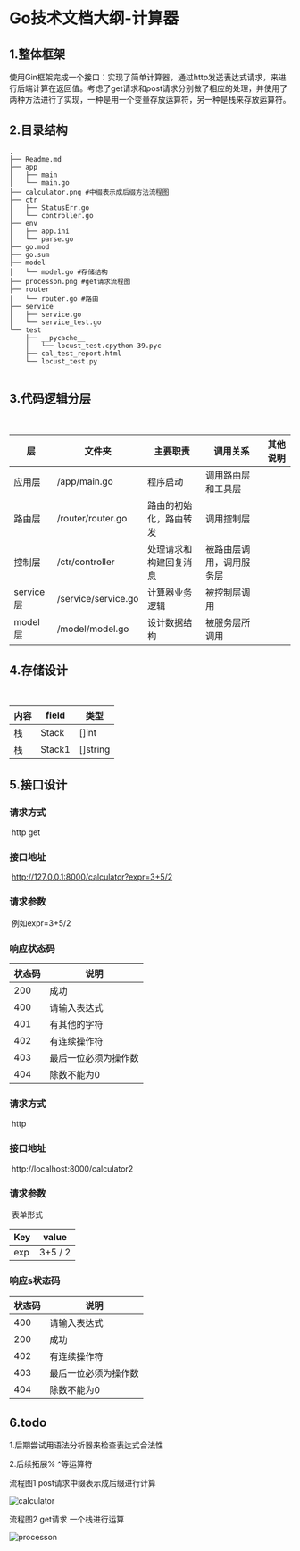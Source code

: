 # Go技术文档大纲-计算器

## 1.整体框架

​	使用Gin框架完成一个接口：实现了简单计算器，通过http发送表达式请求，来进行后端计算在返回值。考虑了get请求和post请求分别做了相应的处理，并使用了两种方法进行了实现，一种是用一个变量存放运算符，另一种是栈来存放运算符。

## 2.目录结构

```
.
├── Readme.md
├── app
│   ├── main
│   └── main.go
├── calculator.png #中缀表示成后缀方法流程图
├── ctr
│   ├── StatusErr.go
│   └── controller.go
├── env
│   ├── app.ini
│   └── parse.go
├── go.mod
├── go.sum
├── model
│   └── model.go #存储结构
├── processon.png #get请求流程图
├── router
│   └── router.go #路由
├── service
│   ├── service.go
│   └── service_test.go
└── test
    ├── __pycache__
    │   └── locust_test.cpython-39.pyc
    ├── cal_test_report.html
    └── locust_test.py


```



## 3.代码逻辑分层

​	

| 层        | 文件夹              | 主要职责               | 调用关系                 | 其他说明 |
| --------- | ------------------- | ---------------------- | ------------------------ | -------- |
| 应用层    | /app/main.go        | 程序启动               | 调用路由层和工具层       |          |
| 路由层    | /router/router.go   | 路由的初始化，路由转发 | 调用控制层               |          |
| 控制层    | /ctr/controller     | 处理请求和构建回复消息 | 被路由层调用，调用服务层 |          |
| service层 | /service/service.go | 计算器业务逻辑         | 被控制层调用             |          |
| model层   | /model/model.go     | 设计数据结构           | 被服务层所调用           |          |



## 4.存储设计

​	

| 内容 | field  | 类型     |
| ---- | ------ | -------- |
| 栈   | Stack  | []int    |
| 栈   | Stack1 | []string |



## 5.接口设计

### 	请求方式

​		http get

### 	接口地址

​		http://127.0.0.1:8000/calculator?expr=3+5/2

### 	请求参数

​		例如expr=3+5/2

### 	响应状态码	

| 状态码 | 说明                 |
| ------ | -------------------- |
| 200    | 成功                 |
| 400    | 请输入表达式         |
| 401    | 有其他的字符         |
| 402    | 有连续操作符         |
| 403    | 最后一位必须为操作数 |
| 404    | 除数不能为0          |

### 	请求方式

​		http 

### 	接口地址

​	http://localhost:8000/calculator2

### 	请求参数

​	表单形式 

| Key  | value   |
| ---- | ------- |
| exp  | 3+5 / 2 |



### 	响应s状态码	

| 状态码 | 说明                 |
| ------ | -------------------- |
| 400    | 请输入表达式         |
| 200    | 成功                 |
| 402    | 有连续操作符         |
| 403    | 最后一位必须为操作数 |
| 404    | 除数不能为0          |





## 6.todo

1.后期尝试用语法分析器来检查表达式合法性

2.后续拓展% ^等运算符





流程图1 post请求中缀表示成后缀进行计算



![calculator](calculator.png)



流程图2 get请求 一个栈进行运算

![processon](processon.png)